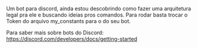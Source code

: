 Um bot para discord, ainda estou descobrindo como fazer uma arquitetura legal pra ele e buscando ideias pros comandos.
Para rodar basta trocar o Token do arquivo my_constants para o do seu bot.

Para saber mais sobre bots do Discord: https://discord.com/developers/docs/getting-started
